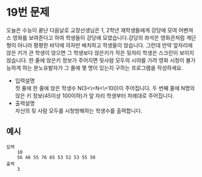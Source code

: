 # 19번 문제

오늘은 수능이 끝난 다음날로 교장선생님은 1, 2학년 재학생들에게 강당에 모여 어벤져스 영화를 보여준다고 하여 학생들이 강당에 모였습니다.강당의 좌석은 영화관처럼 계단형이 아니라 평평한 바닥에 의자만 배치하고 학생들이 앉습니다. 그런데 만약 앞자리에 앉은 키가 큰 학생이 앉으면 그 학생보다 앉은키가 작은 뒷자리 학생은 스크린이 보이지 않습니다. 한 줄에 앉은키 정보가 주어지면 뒷사람 모두의 시야를 가려 영화 시청이 불가능하게 하는 분노유발자가 그 줄에 몇 명이 있는지 구하는 프로그램을 작성하세요.

<ul>
    <li>입력설명<br>
    첫 줄에 한 줄에 앉은 학생수 N(3<\=N<\=100)이 주어집니다.
    두 번째 줄에 N명의 앉은 키 정보(45이상 100이하)가 앞 자리 학생부터 차례대로 주어집니다.
    <li>출력설명<br>
    자신의 뒷 사람 모두를 시청방해하는 학생수를 출력합니다.
    </li>
</ul>

## 예시
    입력
        10
        56 46 55 76 65 53 52 53 55 50
    출력
        3
